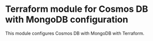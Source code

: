 # Terraform module for Cosmos DB with MongoDB configuration

This module configures Cosmos DB with MongoDB with Terraform.
